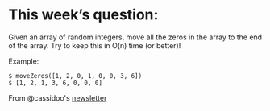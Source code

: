# This week’s question:

Given an array of random integers, move all the zeros in the array to the end of the array. Try to keep this in O(n) time (or better)!

Example:

```
$ moveZeros([1, 2, 0, 1, 0, 0, 3, 6])
$ [1, 2, 1, 3, 6, 0, 0, 0]
```

From @cassidoo's [newsletter](https://buttondown.email/cassidoo/archive/if-you-spend-too-much-time-thinking-about-a-thing/)